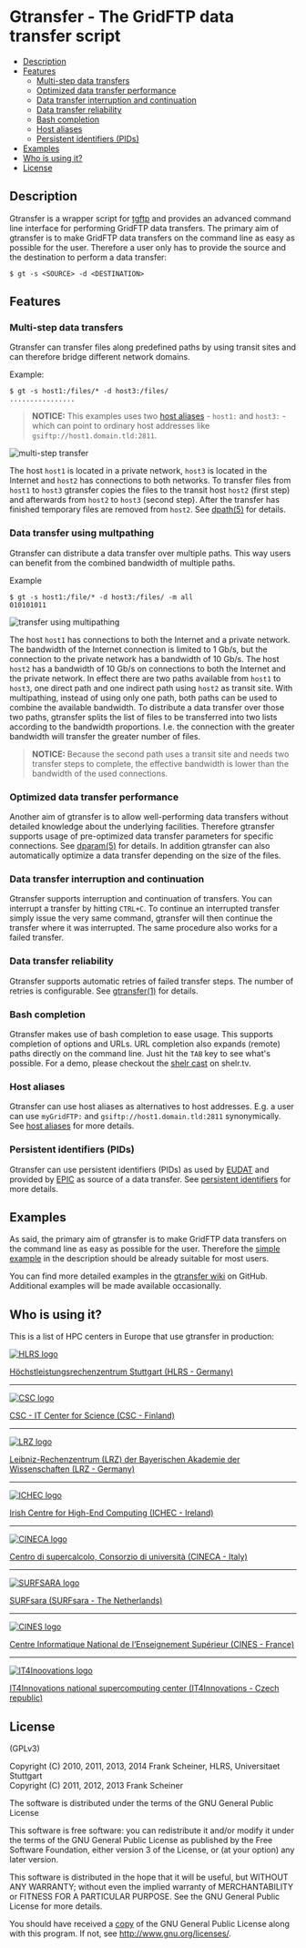 # Gtransfer - The GridFTP data transfer script #

* [Description](#description)
* [Features](#features)
    * [Multi-step data transfers](#multi-step-data-transfers)
    * [Optimized data transfer performance](#optimized-data-transfer-performance)
    * [Data transfer interruption and continuation](#data-transfer-interruption-and-continuation)
    * [Data transfer reliability](#data-transfer-reliability)
    * [Bash completion](#bash-completion)
    * [Host aliases](#host-aliases)
    * [Persistent identifiers (PIDs)](#persistent-identifiers-pids)
* [Examples](#examples)
* [Who is using it?](#who-is-using-it)
* [License](#license)


## Description ##

Gtransfer is a wrapper script for [tgftp] and provides an advanced command line
interface for performing GridFTP data transfers. The primary aim of gtransfer is
to make GridFTP data transfers on the command line as easy as possible for the
user. Therefore a user only has to provide the source and the destination to
perform a data transfer:

```shell
$ gt -s <SOURCE> -d <DESTINATION>
```

[tgftp]: https://github.com/fr4nk5ch31n3r/tgftp/


## Features ##

### Multi-step data transfers ###

Gtransfer can transfer files along predefined paths by using transit sites and
can therefore bridge different network domains.

Example:

```shell
$ gt -s host1:/files/* -d host3:/files/
................
```

> **NOTICE:** This examples uses two [host aliases][aliases] - `host1:` and
> `host3:` - which can point to ordinary host addresses like
> `gsiftp://host1.domain.tld:2811`.

[aliases]: #host-aliases

![multi-step transfer](/share/doc/images/multi-step_transfer.png)

The host `host1` is located in a private network, `host3` is located in the
Internet and `host2` has connections to both networks. To transfer files from
`host1` to `host3` gtransfer copies the files to the transit host `host2` (first
step) and afterwards from `host2` to `host3` (second step). After the transfer
has finished temporary files are removed from `host2`. See [dpath(5)] for
details.

[dpath(5)]: /share/doc/dpath.5.md

### Data transfer using multpathing ###

Gtransfer can distribute a data transfer over multiple paths. This way users
can benefit from the combined bandwidth of multiple paths.

Example

```shell
$ gt -s host1:/file/* -d host3:/files/ -m all
010101011
```

![transfer using multipathing](/share/doc/images/multipathing-transfer.png)

The host `host1` has connections to both the Internet and a private network. The 
bandwidth of the Internet connection is limited to 1 Gb/s, but the connection to
the private network has a bandwidth of 10 Gb/s. The host `host2` has a bandwidth
of 10 Gb/s on connections to both the Internet and the private network. In
effect there are two paths available from `host1` to `host3`, one direct path
and one indirect path using `host2` as transit site. With multipathing, instead
of using only one path, both paths can be used to combine the available
bandwidth. To distribute a data transfer over those two paths, gtransfer splits
the list of files to be transferred into two lists according to the bandwidth
proportions. I.e. the connection with the greater bandwidth will transfer the
greater number of files.

> **NOTICE:** Because the second path uses a transit site and needs two transfer
> steps to complete, the effective bandwidth is lower than the bandwidth of the
> used connections.

### Optimized data transfer performance ###

Another aim of gtransfer is to allow well-performing data transfers without
detailed knowledge about the underlying facilities. Therefore gtransfer supports
usage of pre-optimized data transfer parameters for specific connections. See
[dparam(5)] for details. In addition gtransfer can also automatically optimize a
data transfer depending on the size of the files.

[dparam(5)]: /share/doc/dparam.5.md

### Data transfer interruption and continuation ###

Gtransfer supports interruption and continuation of transfers. You can interrupt
a transfer by hitting `CTRL+C`. To continue an interrupted transfer simply issue
the very same command, gtransfer will then continue the transfer where it was
interrupted. The same procedure also works for a failed transfer.

### Data transfer reliability ###

Gtransfer supports automatic retries of failed transfer steps. The number of
retries is configurable. See [gtransfer(1)] for details.

[gtransfer(1)]: /share/doc/gtransfer.1.md

### Bash completion ###

Gtransfer makes use of bash completion to ease usage. This supports completion
of options and URLs. URL completion also expands (remote) paths directly on the
command line. Just hit the `TAB` key to see what's possible. For a demo, please
checkout the [shelr cast] on shelr.tv.

[shelr cast]: http://shelr.tv/records/4fd1be0096608036e1000001

### Host aliases ###

Gtransfer can use host aliases as alternatives to host addresses. E.g. a user
can use `myGridFTP:` and `gsiftp://host1.domain.tld:2811` synonymically. See
[host aliases] for more details.

[host aliases]: /share/doc/host_aliases.md

### Persistent identifiers (PIDs) ###

Gtransfer can use persistent identifiers (PIDs) as used by [EUDAT] and provided 
by [EPIC] as source of a data transfer. See [persistent identifiers] for more
details.

[persistent identifiers]: /share/doc/persistent_identifiers.md
[EUDAT]: http://www.eudat.eu/
[EPIC]: http://www.pidconsortium.eu/


## Examples ##

As said, the primary aim of gtransfer is to make GridFTP data transfers on the
command line as easy as possible for the user. Therefore the [simple example] in
the description should be already suitable for most users.

[simple example]: #description

You can find more detailed examples in the [gtransfer wiki] on GitHub.
Additional examples will be made available occasionally.

[gtransfer wiki]: https://github.com/fr4nk5ch31n3r/gtransfer/wiki/Gtransfer-explained


## Who is using it? ##

This is a list of HPC centers in Europe that use gtransfer in production:

[![HLRS logo](https://raw.github.com/fscheiner/images/master/site_logos/hlrs_logo.png)](http://www.hlrs.de/)
  
[Höchstleistungsrechenzentrum Stuttgart (HLRS - Germany)](http://www.hlrs.de/)

****

[![CSC logo](https://raw.github.com/fscheiner/images/master/site_logos/csc_logo_h100.png)](http://www.csc.fi/)

[CSC - IT Center for Science (CSC - Finland)](http://www.csc.fi/)

****

[![LRZ logo](https://raw.github.com/fscheiner/images/master/site_logos/lrz_logo_new_h100.png)](http://www.lrz.de/)

[Leibniz-Rechenzentrum (LRZ) der Bayerischen Akademie der Wissenschaften (LRZ - Germany)](http://www.lrz.de/)

****

[![ICHEC logo](https://raw.github.com/fscheiner/images/master/site_logos/ichec_logo.png)](http://www.ichec.ie/)

[Irish Centre for High-End Computing (ICHEC - Ireland)](http://www.ichec.ie/)

****

[![CINECA logo](https://raw.github.com/fscheiner/images/master/site_logos/cineca_logo.png)](http://www.cineca.it/)

[Centro di supercalcolo, Consorzio di università (CINECA - Italy)](http://www.cineca.it/)

****

[![SURFSARA logo](https://raw.github.com/fscheiner/images/master/site_logos/surfsara_logo.png)](http://www.surfsara.nl/)

[SURFsara (SURFsara - The Netherlands)](http://www.surfsara.nl/)

****

[![CINES logo](https://raw.github.com/fscheiner/images/master/site_logos/cines_logo.png)](http://www.cines.fr/)

[Centre Informatique National de l’Enseignement Supérieur (CINES - France)](http://www.cines.fr/)

****

[![IT4Inoovations logo](https://raw.github.com/fscheiner/images/master/site_logos/it4innovations_logo_h100.png)](http://www.it4i.cz/)

[IT4Innovations national supercomputing center (IT4Innovations - Czech republic)](http://www.it4i.cz/)


## License ##

(GPLv3)

Copyright (C) 2010, 2011, 2013, 2014 Frank Scheiner, HLRS, Universitaet Stuttgart  
Copyright (C) 2011, 2012, 2013 Frank Scheiner

The software is distributed under the terms of the GNU General Public License

This software is free software: you can redistribute it and/or modify
it under the terms of the GNU General Public License as published by
the Free Software Foundation, either version 3 of the License, or
(at your option) any later version.

This software is distributed in the hope that it will be useful,
but WITHOUT ANY WARRANTY; without even the implied warranty of
MERCHANTABILITY or FITNESS FOR A PARTICULAR PURPOSE.  See the
GNU General Public License for more details.

You should have received a [copy] of the GNU General Public License
along with this program.  If not, see <http://www.gnu.org/licenses/>.

[copy]: /COPYING

